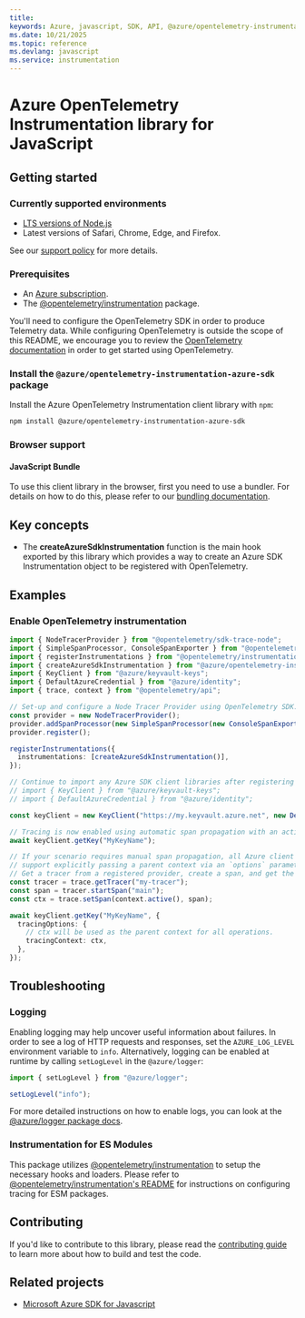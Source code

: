```yaml
---
title: 
keywords: Azure, javascript, SDK, API, @azure/opentelemetry-instrumentation-azure-sdk, instrumentation
ms.date: 10/21/2025
ms.topic: reference
ms.devlang: javascript
ms.service: instrumentation
---
```

# Azure OpenTelemetry Instrumentation library for JavaScript

## Getting started

### Currently supported environments

- [LTS versions of Node.js](https://github.com/nodejs/release#release-schedule)
- Latest versions of Safari, Chrome, Edge, and Firefox.

See our [support policy](https://github.com/Azure/azure-sdk-for-js/blob/main/SUPPORT.md) for more details.

### Prerequisites

- An [Azure subscription][azure_sub].
- The [@opentelemetry/instrumentation][otel_instrumentation] package.

You'll need to configure the OpenTelemetry SDK in order to produce Telemetry data. While configuring OpenTelemetry is outside the scope of this README, we encourage you to review the [OpenTelemetry documentation][otel_documentation] in order to get started using OpenTelemetry.

### Install the `@azure/opentelemetry-instrumentation-azure-sdk` package

Install the Azure OpenTelemetry Instrumentation client library with `npm`:

```bash
npm install @azure/opentelemetry-instrumentation-azure-sdk
```

### Browser support

#### JavaScript Bundle

To use this client library in the browser, first you need to use a bundler. For details on how to do this, please refer to our [bundling documentation](https://aka.ms/AzureSDKBundling).

## Key concepts

- The **createAzureSdkInstrumentation** function is the main hook exported by this library which provides a way to create an Azure SDK Instrumentation object to be registered with OpenTelemetry.

## Examples

### Enable OpenTelemetry instrumentation

```ts snippet:enable_instrumentation
import { NodeTracerProvider } from "@opentelemetry/sdk-trace-node";
import { SimpleSpanProcessor, ConsoleSpanExporter } from "@opentelemetry/tracing";
import { registerInstrumentations } from "@opentelemetry/instrumentation";
import { createAzureSdkInstrumentation } from "@azure/opentelemetry-instrumentation-azure-sdk";
import { KeyClient } from "@azure/keyvault-keys";
import { DefaultAzureCredential } from "@azure/identity";
import { trace, context } from "@opentelemetry/api";

// Set-up and configure a Node Tracer Provider using OpenTelemetry SDK.
const provider = new NodeTracerProvider();
provider.addSpanProcessor(new SimpleSpanProcessor(new ConsoleSpanExporter()));
provider.register();

registerInstrumentations({
  instrumentations: [createAzureSdkInstrumentation()],
});

// Continue to import any Azure SDK client libraries after registering the instrumentation.
// import { KeyClient } from "@azure/keyvault-keys";
// import { DefaultAzureCredential } from "@azure/identity";

const keyClient = new KeyClient("https://my.keyvault.azure.net", new DefaultAzureCredential());

// Tracing is now enabled using automatic span propagation with an active context.
await keyClient.getKey("MyKeyName");

// If your scenario requires manual span propagation, all Azure client libraries
// support explicitly passing a parent context via an `options` parameter.
// Get a tracer from a registered provider, create a span, and get the current context.
const tracer = trace.getTracer("my-tracer");
const span = tracer.startSpan("main");
const ctx = trace.setSpan(context.active(), span);

await keyClient.getKey("MyKeyName", {
  tracingOptions: {
    // ctx will be used as the parent context for all operations.
    tracingContext: ctx,
  },
});
```

## Troubleshooting

### Logging

Enabling logging may help uncover useful information about failures. In order to see a log of HTTP requests and responses, set the `AZURE_LOG_LEVEL` environment variable to `info`. Alternatively, logging can be enabled at runtime by calling `setLogLevel` in the `@azure/logger`:

```ts snippet:logging
import { setLogLevel } from "@azure/logger";

setLogLevel("info");
```

For more detailed instructions on how to enable logs, you can look at the [@azure/logger package docs](https://github.com/Azure/azure-sdk-for-js/tree/main/sdk/core/logger).

### Instrumentation for ES Modules

This package utilizes [@opentelemetry/instrumentation](https://www.npmjs.com/package/@opentelemetry/instrumentation) to setup the necessary hooks and loaders. Please refer to [@opentelemetry/instrumentation's README](https://github.com/open-telemetry/opentelemetry-js/blob/main/experimental/packages/opentelemetry-instrumentation/README.md#instrumentation-for-es-modules-in-nodejs-experimental) for instructions on configuring tracing for ESM packages.

## Contributing

If you'd like to contribute to this library, please read the [contributing guide](https://github.com/Azure/azure-sdk-for-js/blob/main/CONTRIBUTING.md) to learn more about how to build and test the code.

## Related projects

- [Microsoft Azure SDK for Javascript](https://github.com/Azure/azure-sdk-for-js)



[azure_sub]: https://azure.microsoft.com/free/
[otel_instrumentation]: https://www.npmjs.com/package/@opentelemetry/instrumentation
[otel_documentation]: https://opentelemetry.io/docs/languages/js/


